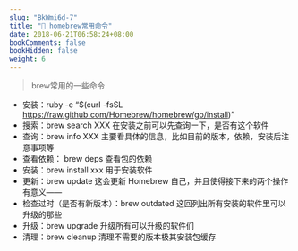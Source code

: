 ```yaml
---
slug: "BkWmi6d-7"
title: "📝 homebrew常用命令"
date: 2018-06-21T06:58:24+08:00
bookComments: false
bookHidden: false
weight: 6
---
```



> brew常用的一些命令

* 安装：ruby -e “$(curl -fsSL https://raw.github.com/Homebrew/homebrew/go/install)”
* 搜索：brew search XXX 在安装之前可以先查询一下，是否有这个软件
* 查询：brew info XXX 主要看具体的信息，比如目前的版本，依赖，安装后注意事项等
* 查看依赖： brew deps 查看包的依赖
* 安装：brew install xxx 用于安装软件
* 更新：brew update 这会更新 Homebrew 自己，并且使得接下来的两个操作有意义——
* 检查过时（是否有新版本）：brew outdated 这回列出所有安装的软件里可以升级的那些
* 升级：brew upgrade 升级所有可以升级的软件们
* 清理：brew cleanup 清理不需要的版本极其安装包缓存
